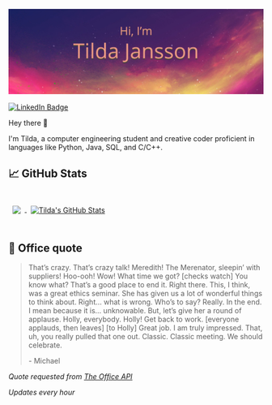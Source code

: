 ![Tilda's GitHub Banner](./assets/GitHubHeader.png)

[![LinkedIn Badge](https://img.shields.io/badge/LinkedIn-Profile-informational?style=flat&logo=linkedin&logoColor=white&color=0D76A8)](https://www.linkedin.com/in/tilda-jansson/)

Hey there 👋

I'm Tilda, a computer engineering student and creative coder proficient in languages like Python, Java, SQL, and C/C++.


## &#x1f4c8; GitHub Stats

<br>

<a href="https://github.com/Tilda-Jansson">
  <img align="center" style="margin:0.5rem" src="https://github-readme-stats.vercel.app/api/top-langs/?username=Tilda-Jansson&hide=html,css&title_color=ffffff&text_color=c9cacc&icon_color=4AB197&bg_color=1A2B34" />
</a>

<a href="https://github.com/Tilda-Jansson">
  <img align="center" style="margin:0.5rem" src="https://github-readme-stats.vercel.app/api?username=Tilda-Jansson&show_icons=true&line_height=27&count_private=true&title_color=ffffff&text_color=c9cacc&icon_color=4AB097&bg_color=1A2B34" alt="Tilda's GitHub Stats" />
</a>

<br>
<br>

## 📣 Office quote

> That’s crazy.  That’s crazy talk!  Meredith!  The Merenator, sleepin’ with suppliers!  Hoo-ooh!  Wow!  What time we got? [checks watch] You know what?  That’s a good place to end it.  Right there.  This, I think, was a great ethics seminar.  She has given us a lot of wonderful things to think about.  Right… what is wrong.  Who’s to say?  Really.  In the end.  I mean because it is… unknowable.  But, let’s give her a round of applause.  Holly, everybody.  Holly!  Get back to work. [everyone applauds, then leaves] [to Holly] Great job.  I am truly impressed.  That, uh, you really pulled that one out.  Classic.  Classic meeting.  We should celebrate.
>
> <p>- Michael</p>

_Quote requested from [The Office API](https://the-office.fly.dev/)_

*Updates every hour*
<br>
